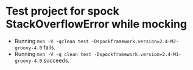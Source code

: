 # Test project for spock StackOverflowError while mocking

* Running `mvn -V -qclean test -Dspockframework.version=2.4-M2-groovy-4.0` fails.
* Running `mvn -V -q clean test -Dspockframework.version=2.4-M1-groovy-4.0` succeeds.
